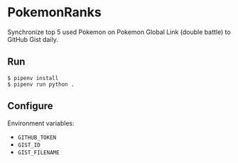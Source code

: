 # PokemonRanks

Synchronize top 5 used Pokemon on Pokemon Global Link (double battle) to GitHub Gist daily.

## Run

    $ pipenv install
    $ pipenv run python .

## Configure

Environment variables:

- `GITHUB_TOKEN`
- `GIST_ID`
- `GIST_FILENAME`
